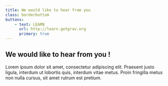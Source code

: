 ```yaml
---
title: We would like to hear from you
class: borderbottom
buttons:
    - text: LEARN
      url: http://learn.getgrav.org
      primary: true
---
```


## We would like to hear from you !

Lorem ipsum dolor sit amet, consectetur adipiscing elit. Praesent justo ligula, interdum ut lobortis quis, interdum vitae metus. Proin fringilla metus non nulla cursus, sit amet rutrum est pretium.
